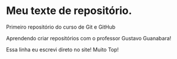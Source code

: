 # Meu texte de repositório.
 Primeiro repositório  do curso de Git e GitHub

 Aprendendo criar repositórios com o professor Gustavo Guanabara!

Essa linha eu escrevi direto no site! Muito Top!
